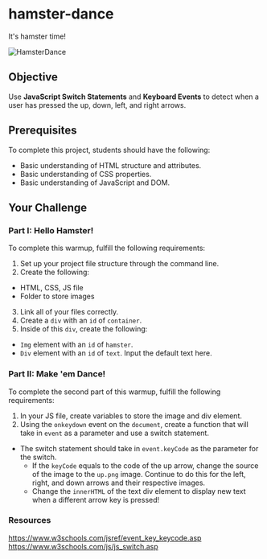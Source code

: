 # hamster-dance

It's hamster time!

![HamsterDance](https://github.com/junior-devleague/hamster-dance/blob/master/images/hamsterdance.gif)

## Objective
Use **JavaScript Switch Statements** and **Keyboard Events** to detect when a user has pressed the up, down, left, and right arrows.

## Prerequisites
To complete this project, students should have the following:
* Basic understanding of HTML structure and attributes.
* Basic understanding of CSS properties.
* Basic understanding of JavaScript and DOM.

## Your Challenge

### Part I: Hello Hamster!
To complete this warmup, fulfill the following requirements:
1. Set up your project file structure through the command line.
2. Create the following:
* HTML, CSS, JS file
* Folder to store images
3. Link all of your files correctly.
4. Create a ```div``` with an ```id``` of ```container```.
5. Inside of this ```div```, create the following:
* ```Img``` element with an ```id``` of ```hamster```.
* ```Div``` element with an ```id``` of ```text```. Input the default text here.

### Part II: Make 'em Dance!
To complete the second part of this warmup, fulfill the following requirements:
1. In your JS file, create variables to store the image and div element.
2. Using the ```onkeydown``` event on the ```document```, create a function that will take in ```event``` as a parameter and use a switch statement.
* The switch statement should take in ```event.keyCode``` as the parameter for the switch.
  * If the ```keyCode``` equals to the code of the up arrow, change the source of the image to the ```up.png``` image. Continue to do this for the left, right, and down arrows and their respective images.
  * Change the ```innerHTML``` of the text div element to display new text when a different arrow key is pressed!

### Resources
https://www.w3schools.com/jsref/event_key_keycode.asp
https://www.w3schools.com/js/js_switch.asp 
